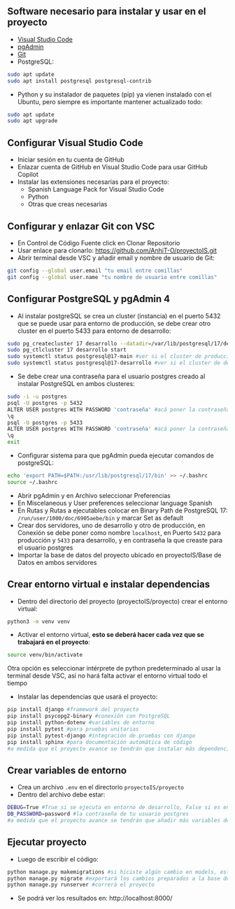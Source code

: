 ## Software necesario para instalar y usar en el proyecto
- [Visual Studio Code](https://code.visualstudio.com/)
- [pgAdmin](https://www.pgadmin.org/)
- [Git](https://git-scm.com/downloads/linux)
- PostgreSQL:
```bash
sudo apt update
sudo apt install postgresql postgresql-contrib
```

- Python y su instalador de paquetes (pip) ya vienen instalado con el Ubuntu, pero siempre es importante mantener actualizado todo:
```bash
sudo apt update
sudo apt upgrade
```
## Configurar Visual Studio Code
- Iniciar sesión en tu cuenta de GitHub
- Enlazar cuenta de GitHub en Visual Studio Code para usar GitHub Copilot
- Instalar las extensiones necesarias para el proyecto:
  - Spanish Language Pack for Visual Studio Code
  - Python
  - Otras que creas necesarias

## Configurar y enlazar Git con VSC
- En Control de Código Fuente click en Clonar Repositorio
- Usar enlace para clonarlo: https://github.com/AnhiT-O/proyectoIS.git
- Abrir terminal desde VSC y añadir email y nombre de usuario de Git:
```bash
git config --global user.email "tu email entre comillas"
git config --global user.name "tu nombre de usuario entre comillas"
```

## Configurar PostgreSQL y pgAdmin 4
- Al instalar postgreSQL se crea un cluster (instancia) en el puerto 5432 que se puede usar para entorno de producción, se debe crear otro cluster en el puerto 5433 para entorno de desarrollo:
```bash
sudo pg_createcluster 17 desarrollo --datadir=/var/lib/postgresql/17/dev --port=5433
sudo pg_ctlcluster 17 desarrollo start
sudo systemctl status postgresql@17-main #ver si el cluster de producción corre
sudo systemctl status postgresql@17-desarrollo #ver si el cluster de desarrollo corre
```
- Se debe crear una contraseña para el usuario postgres creado al instalar PostgreSQL en ambos clusteres:
```bash
sudo -i -u postgres
psql -U postgres -p 5432
ALTER USER postgres WITH PASSWORD 'contraseña' #acá poner la contraseña
\q
psql -U postgres -p 5433
ALTER USER postgres WITH PASSWORD 'contraseña' #acá poner la contraseña
\q
exit
```
- Configurar sistema para que pgAdmin pueda ejecutar comandos de postgreSQL:
```bash
echo 'export PATH=$PATH:/usr/lib/postgresql/17/bin' >> ~/.bashrc
source ~/.bashrc
```
- Abrir pgAdmin y en Archivo seleccionar Preferencias
- En Miscelaneous y User preferences seleccionar language Spanish
- En Rutas y Rutas a ejecutables colocar en Binary Path de PostgreSQL 17: `/run/user/1000/doc/6905aebe/bin` y marcar Set as default
- Crear dos servidores, uno de desarrollo y otro de producción, en Conexión se debe poner como nombre `localhost`, en Puerto `5432` para producción y `5433` para desarrollo, y en contraseña la que creaste para el usuario postgres
- Importar la base de datos del proyecto ubicado en proyectoIS/Base de Datos en ambos servidores

## Crear entorno virtual e instalar dependencias
- Dentro del directorio del proyecto (proyectoIS/proyecto) crear el entorno virtual: 
```bash
python3 -m venv venv
```
- Activar el entorno virtual, **esto se deberá hacer cada vez que se trabajará en el proyecto**:
```bash
source venv/bin/activate
```
Otra opción es seleccionar intérprete de python predeterminado al usar la terminal desde VSC, así no hará falta activar el entorno virtual todo el tiempo
- Instalar las dependencias que usará el proyecto:
```bash
pip install django #framework del proyecto
pip install psycopg2-binary #conexión con PostgreSQL
pip install python-dotenv #variables de entorno
pip install pytest #para pruebas unitarias
pip install pytest-django #integración de pruebas con django
pip install sphinx #para documentación automática de código
#a medida que el proyecto avance se tendrán que instalar más dependencias
```

## Crear variables de entorno
- Crea un archivo `.env` en el directorio `proyectoIS/proyecto`
- Dentro del archivo debe estar:
```bash
DEBUG=True #True si se ejecuta en entorno de desarrollo, False si es en entorno de producción
DB_PASSWORD=password #la contraseña de tu usuario postgres
#a medida que el proyecto avance se tendrán que añadir más variables de entorno
```

## Ejecutar proyecto
- Luego de escribir el código:
```bash
python manage.py makemigrations #si hiciste algún cambio en models, este comando preparará la exportación de cambios a la base de datos
python manage.py migrate #exportará los cambios preparados a la base de datos
python manage.py runserver #correrá el proyecto
```
- Se podrá ver los resultados en: http://localhost:8000/